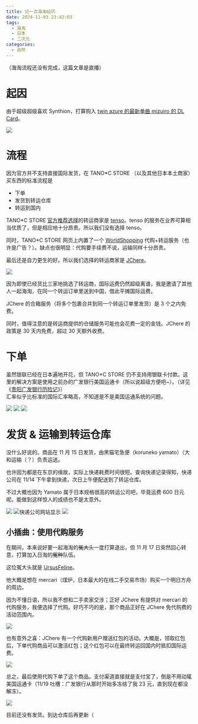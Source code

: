 ```yaml
---
title: 记一次海淘经历
date: 2024-11-03 23:42:03
tags:
  - 海淘
  - 日本
  - 二次元
categories:
  - 自然
---
```


（海淘流程还没有完成，这篇文章是直播）

# 起因

由于超级超级喜欢 Synthion，打算购入 [twin azure 的最新单曲 mizuiro 的 DL Card](https://tanocstore.net/shopdetail/000000003920/)。

![](/img/ja-shopping/1.webp)

# 流程

因为官方并不支持直接国际发货，在 TANO\*C STORE （以及其他日本本土商家）买东西的标准流程是

- 下单
- 发货到转运仓库
- 转运到国内

TANO\*C STORE [官方推荐选择](https://www.tanocstore.net/html/page3.html)的转运商家是 [tenso](https://www.tenso.com/chs)。tenso 的服务在业界可算相当优质了，但是相应地十分昂贵。所以我们没有选择 tenso。

同时，TANO\*C STORE 网页上内置了一个 [WorldShopping](https://www.worldshopping.global/) 代购+转运服务（也许是广告？）。缺点也很明显：代购要手续费不说，运输同样十分昂贵。

最后还是自力更生的好。所以我们选择的转运商家是 [JChere](https://jchere.com)。

![](/img/ja-shopping/2.webp)

因为即使已经货比三家地挑选了转运商，国际运费仍然超级离谱，我是邀请了其他人一起海淘，在同一个转运订单里送到中国，借此平摊国际运费。

JChere 的合箱服务（将多个包裹合并到同一个转运订单里发货）是 3 个之内免费。

同时，值得注意的是转运商提供的仓储服务可能也会花费一定的金钱。JChere 的政策是 30 天内免费，超过 30 天额外收费。

# 下单

虽然银联已经在日本遍地开花，但 TANO\*C STORE 仍不支持用银联卡付款。这里的解决方案是使用之前办的广发银行美国运通卡（所以说超级方便吧~）。（详见《[贵阳广发银行历险记](https://enita.cn/2024/0205/a2667fbacce4/)》）  
汇率似乎比标准的国际汇率略高，不知道是不是美国运通系统的问题。

![](/img/ja-shopping/3.webp)
![](/img/ja-shopping/4.webp)
![](/img/ja-shopping/5.webp)

# 发货 & 运输到转运仓库

没什么好说的。商品在 11 月 15 日发货，由黑猫宅急便（koruneko yamato）（大和运输（？）负责运送。

也许因为都是在东京的缘故，实际上快递耗费时间很短。查询快递记录得知，快递公司在 11/14 下午拿到快递，次日上午便配送到了转运仓库。

不过大概也因为 Yamato 属于日本规格很高的转运公司吧，毕竟运费 600 日元呢。能做到这样惊人的成绩也不是太意外。

![](/img/ja-shopping/6.webp)
![快递公司网站显示](/img/ja-shopping/7.webp)
![](/img/ja-shopping/8.webp)

## 小插曲：使用代购服务

在期间，本来说好要一起海淘的~~冤大头~~一度打算退出，但 11 月 17 日突然回心转意，打算加入日淘的~~冤种~~队伍。

这位冤大头就是 [UrsusFeline](https://github.com/LGY07)。

他大概是想在 mercari（煤炉，日本最大的在线二手交易市场）购买一个明日方舟的周边。

因为不懂日语，所以我不想和二手卖家交涉；正好 JChere 有提供对 mercari 的代购服务，我便选择了代购。好巧不巧的是，那个商品正好在 JChere 免代购费的活动范围内。

![](/img/ja-shopping/9.webp)

也有意外之喜：JChere 有一个代购新用户赠送红包的活动。大概是，领取红包后，下单代购商品可以激活红包；这个红包可以在最终转运回国内时抵扣国际运费。

![](/img/ja-shopping/10.webp)

总之，最后使用代购下单了这个商品。支付渠道直接就是支付宝了，倒是不用动辄美国运通卡（11/19 吐槽：广发银行从那时开始多冻结了我 23 元，直到现在都没解冻）。

![](/img/ja-shopping/11.webp)

目前还没有发货。到达仓库后再更新（
